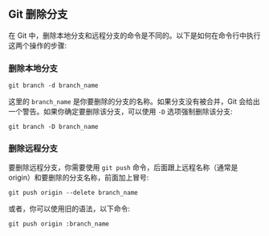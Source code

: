 ## Git 删除分支

在 Git 中，删除本地分支和远程分支的命令是不同的。以下是如何在命令行中执行这两个操作的步骤:
### 删除本地分支
```shell
git branch -d branch_name
```
这里的 `branch_name` 是你要删除的分支的名称。如果分支没有被合并，Git 会给出一个警告。如果你确定要删除该分支，可以使用 `-D` 选项强制删除该分支:
```shell
git branch -D branch_name
```

### 删除远程分支
要删除远程分支，你需要使用 `git push` 命令，后面跟上远程名称（通常是 origin）和要删除的分支名称，前面加上冒号:
```shell
git push origin --delete branch_name
```
或者，你可以使用旧的语法，以下命令:
```shell
git push origin :branch_name
```
